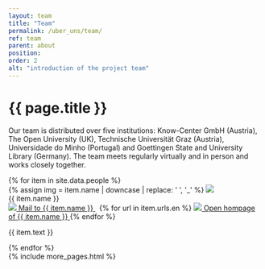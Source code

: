 ```yaml
---
layout: team
title: "Team"
permalink: /uber_uns/team/
ref: team
parent: about
position: 
order: 2
alt: "introduction of the project team"
---
```

<main class="grid-x grid-container">
  <div class="cell medium-10 medium-offset-1 large-8 large-offset-2">
    <h1 class="margin-top-2">{{ page.title }}</h1>
    <!-- Start editing content here -->
    <p>Our team is distributed over five institutions: Know-Center GmbH (Austria), The Open University (UK), Technische Universität Graz (Austria), Universidade do Minho (Portugal) and Goettingen State and University Library (Germany). The team meets regularly virtually and in person and works closely together.</p>
    <!-- Stop editing content here -->
  </div>
  <div class="grid-x grid-container grid-margin-x">
    {% for item in site.data.people %}
    <div class="cell margin-bottom-2 margin-top-2 medium-4 large-3">
      <div class="team_member">
        {% assign img = item.name | downcase | replace: ' ', '_' %}
        <img src="{{ site.baseurl }}/img/bilder_team/image_{{ img }}.jpg" class="team_member_img" aria-hidden="true">
        <br>
        {{ item.name }}<br>
        <a href="mailto:{{ item.mail}}" title="Mail to {{ item.name }}">
          <img src="{{ site.baseurl }}/img/icons/email.svg" aria-hidden="true">
          <span class="show-for-sr">Mail to {{ item.name }}</span>
        </a>&nbsp;
        {% for url in item.urls.en %}
        <a href="{{ url }}" title="Open hompage of {{ item.name }}">
          <img src="{{ site.baseurl }}/img/icons/new-window.svg" style="margin-top: -5px;" aria-hidden="true">
          <span class="show-for-sr">Open hompage of {{ item.name }}</span>
        </a>
        {% endfor %}
        <p>{{ item.text }}</p>
      </div>
    </div>
    {% endfor %}
  </div>
  {% include more_pages.html %}
</main>
